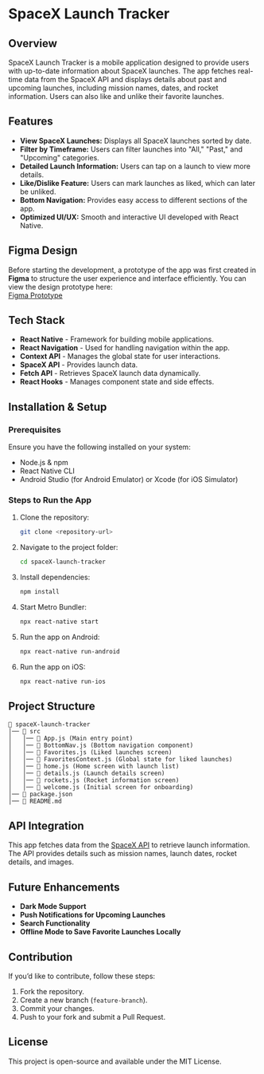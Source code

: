 # SpaceX Launch Tracker

## Overview
SpaceX Launch Tracker is a mobile application designed to provide users with up-to-date information about SpaceX launches. The app fetches real-time data from the SpaceX API and displays details about past and upcoming launches, including mission names, dates, and rocket information. Users can also like and unlike their favorite launches.

## Features
- **View SpaceX Launches:** Displays all SpaceX launches sorted by date.
- **Filter by Timeframe:** Users can filter launches into "All," "Past," and "Upcoming" categories.
- **Detailed Launch Information:** Users can tap on a launch to view more details.
- **Like/Dislike Feature:** Users can mark launches as liked, which can later be unliked.
- **Bottom Navigation:** Provides easy access to different sections of the app.
- **Optimized UI/UX:** Smooth and interactive UI developed with React Native.

## Figma Design
Before starting the development, a prototype of the app was first created in **Figma** to structure the user experience and interface efficiently. You can view the design prototype here:  
[Figma Prototype](https://www.figma.com/design/E8dl61fAaRSTGnTOpbYKqa/Untitled?node-id=0-1&t=tXQE4KVhKEKMv1vA-1)

## Tech Stack
- **React Native** - Framework for building mobile applications.
- **React Navigation** - Used for handling navigation within the app.
- **Context API** - Manages the global state for user interactions.
- **SpaceX API** - Provides launch data.
- **Fetch API** - Retrieves SpaceX launch data dynamically.
- **React Hooks** - Manages component state and side effects.

## Installation & Setup
### Prerequisites
Ensure you have the following installed on your system:
- Node.js & npm
- React Native CLI
- Android Studio (for Android Emulator) or Xcode (for iOS Simulator)

### Steps to Run the App
1. Clone the repository:
   ```sh
   git clone <repository-url>
   ```
2. Navigate to the project folder:
   ```sh
   cd spaceX-launch-tracker
   ```
3. Install dependencies:
   ```sh
   npm install
   ```
4. Start Metro Bundler:
   ```sh
   npx react-native start
   ```
5. Run the app on Android:
   ```sh
   npx react-native run-android
   ```
6. Run the app on iOS:
   ```sh
   npx react-native run-ios
   ```

## Project Structure
```
📂 spaceX-launch-tracker
│── 📁 src
│   │── 📄 App.js (Main entry point)
│   │── 📄 BottomNav.js (Bottom navigation component)
│   │── 📄 Favorites.js (Liked launches screen)
│   │── 📄 FavoritesContext.js (Global state for liked launches)
│   │── 📄 home.js (Home screen with launch list)
│   │── 📄 details.js (Launch details screen)
│   │── 📄 rockets.js (Rocket information screen)
│   │── 📄 welcome.js (Initial screen for onboarding)
│── 📄 package.json
│── 📄 README.md
```

## API Integration
This app fetches data from the [SpaceX API](https://api.spacexdata.com/v4/launches) to retrieve launch information. The API provides details such as mission names, launch dates, rocket details, and images.

## Future Enhancements
- **Dark Mode Support**
- **Push Notifications for Upcoming Launches**
- **Search Functionality**
- **Offline Mode to Save Favorite Launches Locally**

## Contribution
If you’d like to contribute, follow these steps:
1. Fork the repository.
2. Create a new branch (`feature-branch`).
3. Commit your changes.
4. Push to your fork and submit a Pull Request.

## License
This project is open-source and available under the MIT License.

